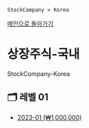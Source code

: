 ```
StockCompany > Korea
```

[메인으로 돌아가기](/README.md)

# 상장주식-국내
StockCompany-Korea

## :card_index_dividers: 레벨 01
- [2023-01 (₩1,000,000)](/StockCompany-Korea/2023-01.md)
